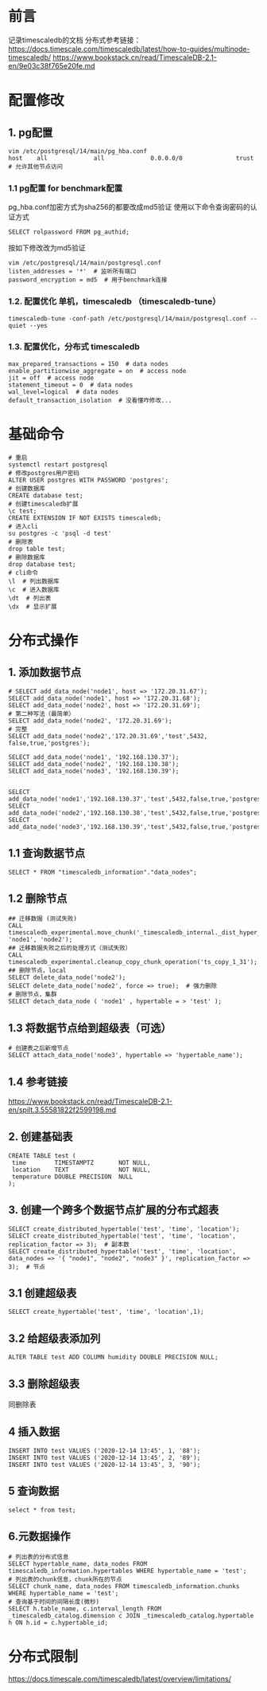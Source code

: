 # 前言
记录timescaledb的文档
分布式参考链接：
https://docs.timescale.com/timescaledb/latest/how-to-guides/multinode-timescaledb/
https://www.bookstack.cn/read/TimescaleDB-2.1-en/9e03c38f765e20fe.md

# 配置修改
## 1. pg配置
```
vim /etc/postgresql/14/main/pg_hba.conf 
host    all             all             0.0.0.0/0               trust  # 允许其他节点访问
```
### 1.1 pg配置 for benchmark配置
pg_hba.conf加密方式为sha256的都要改成md5验证
使用以下命令查询密码的认证方式
```
SELECT rolpassword FROM pg_authid;
```
按如下修改改为md5验证
```
vim /etc/postgresql/14/main/postgresql.conf 
listen_addresses = '*'  # 监听所有端口
password_encryption = md5  # 用于benchmark连接
```
### 1.2. 配置优化 单机，timescaledb （timescaledb-tune）
```
timescaledb-tune -conf-path /etc/postgresql/14/main/postgresql.conf --quiet --yes
```
### 1.3. 配置优化，分布式 timescaledb
```
max_prepared_transactions = 150  # data nodes
enable_partitionwise_aggregate = on  # access node
jit = off  # access node
statement_timeout = 0  # data nodes
wal_level=logical  # data nodes
default_transaction_isolation  # 没看懂咋修改...
```
# 基础命令
```
# 重启
systemctl restart postgresql
# 修改postgres用户密码
ALTER USER postgres WITH PASSWORD 'postgres';
# 创建数据库
CREATE database test;
# 创建timescaledb扩展
\c test;
CREATE EXTENSION IF NOT EXISTS timescaledb;
# 进入cli
su postgres -c 'psql -d test'
# 删除表
drop table test;
# 删除数据库
drop database test;
# cli命令
\l  # 列出数据库
\c  # 进入数据库
\dt  # 列出表
\dx  # 显示扩展
```

# 分布式操作
## 1. 添加数据节点
```
# SELECT add_data_node('node1', host => '172.20.31.67');
SELECT add_data_node('node1', host => '172.20.31.68');
SELECT add_data_node('node2', host => '172.20.31.69');
# 第二种写法（最简单）
SELECT add_data_node('node2', '172.20.31.69');
# 完整
SELECT add_data_node('node2','172.20.31.69','test',5432,	false,true,'postgres');

SELECT add_data_node('node1', '192.168.130.37');
SELECT add_data_node('node2', '192.168.130.38');
SELECT add_data_node('node3', '192.168.130.39');


SELECT add_data_node('node1','192.168.130.37','test',5432,false,true,'postgres');
SELECT add_data_node('node2','192.168.130.38','test',5432,false,true,'postgres');
SELECT add_data_node('node3','192.168.130.39','test',5432,false,true,'postgres');
```
## 1.1 查询数据节点
```
SELECT * FROM "timescaledb_information"."data_nodes";
```
## 1.2 删除节点
```
## 迁移数据 (测试失败)
CALL timescaledb_experimental.move_chunk('_timescaledb_internal._dist_hyper_1_1_chunk', 'node1', 'node2');
## 迁移数据失败之后的处理方式（测试失败）
CALL timescaledb_experimental.cleanup_copy_chunk_operation('ts_copy_1_31');
## 删除节点，local
SELECT delete_data_node('node2');
SELECT delete_data_node('node2', force => true);  # 强力删除
# 删除节点，集群
SELECT detach_data_node ( 'node1' , hypertable = > 'test' ); 
```
## 1.3 将数据节点给到超级表（可选）
```
# 创建表之后新增节点
SELECT attach_data_node('node3', hypertable => 'hypertable_name');
```
## 1.4 参考链接
https://www.bookstack.cn/read/TimescaleDB-2.1-en/spilt.3.55581822f2599198.md
## 2. 创建基础表
```
CREATE TABLE test (
 time        TIMESTAMPTZ       NOT NULL,
 location    TEXT              NOT NULL,
 temperature DOUBLE PRECISION  NULL
);
```

## 3. 创建一个跨多个数据节点扩展的分布式超表
```
SELECT create_distributed_hypertable('test', 'time', 'location');
SELECT create_distributed_hypertable('test', 'time', 'location', replication_factor => 3);  # 副本数
SELECT create_distributed_hypertable('test', 'time', 'location', data_nodes => '{ "node1", "node2", "node3" }', replication_factor => 3);  # 节点
```
## 3.1 创建超级表
```
SELECT create_hypertable('test', 'time', 'location',1);
```
## 3.2 给超级表添加列
```
ALTER TABLE test ADD COLUMN humidity DOUBLE PRECISION NULL;
```
## 3.3 删除超级表
同删除表

## 4 插入数据
```
INSERT INTO test VALUES ('2020-12-14 13:45', 1, '88');
INSERT INTO test VALUES ('2020-12-14 13:45', 2, '89');
INSERT INTO test VALUES ('2020-12-14 13:45', 3, '90');
```

## 5 查询数据
```
select * from test;
```

## 6.元数据操作
```
# 列出表的分布式信息
SELECT hypertable_name, data_nodes FROM timescaledb_information.hypertables WHERE hypertable_name = 'test';
# 列出表的chunk信息，chunk所在的节点
SELECT chunk_name, data_nodes FROM timescaledb_information.chunks WHERE hypertable_name = 'test';
# 查询基于时间的间隔长度(微秒)
SELECT h.table_name, c.interval_length FROM _timescaledb_catalog.dimension c JOIN _timescaledb_catalog.hypertable h ON h.id = c.hypertable_id;
```

# 分布式限制
https://docs.timescale.com/timescaledb/latest/overview/limitations/



